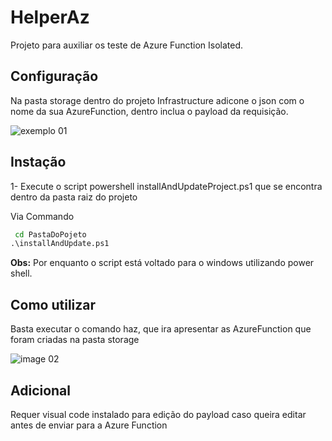 # HelperAz
Projeto para auxiliar os teste de Azure Function Isolated.

## Configuração

Na pasta storage dentro do projeto Infrastructure adicone o json com o nome da sua AzureFunction, dentro inclua o payload da requisição.

![exemplo 01](https://github.com/Guhtol/HelperAz/assets/12552971/3694927f-36d9-4874-af21-df0f35c984ac)

## Instação

1- Execute o script powershell installAndUpdateProject.ps1 que se encontra dentro da pasta raiz do projeto

Via Commando
``` cmd
 cd PastaDoPojeto
.\installAndUpdate.ps1     
```
**Obs:** Por enquanto o script está voltado para o windows utilizando power shell.

## Como utilizar

Basta executar o comando haz, que ira apresentar as AzureFunction que foram criadas na pasta storage


![image 02](https://github.com/Guhtol/HelperAz/assets/12552971/be50dfb8-3d00-4a82-97a9-65170fc76a2c)


## Adicional

Requer visual code instalado para edição do payload caso queira editar antes de enviar para a Azure Function

